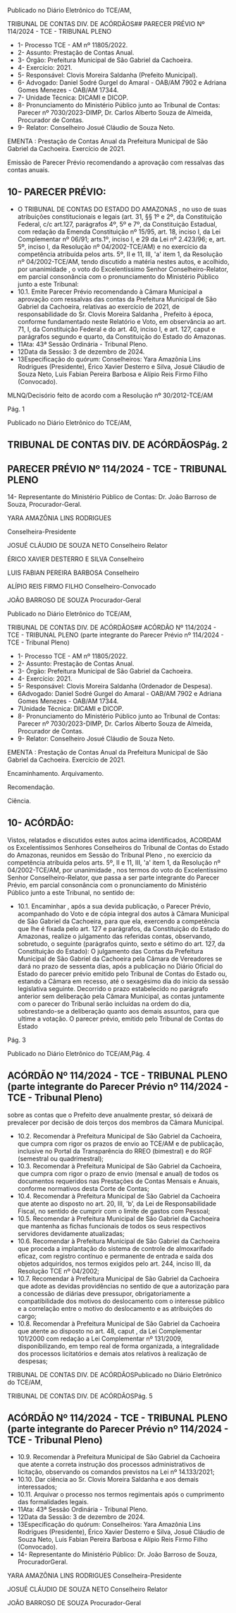 Publicado  no  Diário  Eletrônico do TCE/AM,

TRIBUNAL DE CONTAS DIV. DE ACÓRDÃOS## PARECER PRÉVIO Nº 114/2024 - TCE - TRIBUNAL PLENO

- 1- Processo TCE - AM nº 11805/2022.
- 2- Assunto: Prestação de Contas Anual.
- 3- Órgão: Prefeitura Municipal de São Gabriel da Cachoeira.
- 4- Exercício: 2021.
- 5- Responsável: Clovis Moreira Saldanha (Prefeito Municipal).
- 6- Advogado: Daniel  Sodré  Gurgel  do  Amaral  -  OAB/AM  7902  e  Adriana  Gomes Menezes - OAB/AM 17344.
- 7- Unidade Técnica: DICAMI e DICOP.
- 8- Pronunciamento  do  Ministério  Público  junto  ao  Tribunal  de  Contas: Parecer  nº 7030/2023-DIMP, Dr. Carlos Alberto Souza de Almeida, Procurador de Contas.
- 9- Relator: Conselheiro Josué Cláudio de Souza Neto.

EMENTA : Prestação de Contas Anual da Prefeitura Municipal de São Gabriel da Cachoeira.  Exercício de 2021.

Emissão de Parecer Prévio recomendando a aprovação com ressalvas das contas anuais.

## 10-  PARECER PRÉVIO:

- O  TRIBUNAL  DE  CONTAS  DO  ESTADO  DO  AMAZONAS ,  no  uso  de  suas atribuições  constitucionais  e  legais  (art.  31,  §§  1º  e  2º,  da  Constituição  Federal,  c/c art.127,  parágrafos  4º,  5º  e  7º,  da  Constituição  Estadual,  com  redação  da  Emenda Constituição nº 15/95, art. 18, inciso I, da Lei Complementar nº 06/91; arts.1º, inciso I, e 29  da  Lei  nº  2.423/96;  e,  art.  5º,  inciso  I,  da  Resolução  nº  04/2002-TCE/AM)  e  no exercício da competência atribuída pelos arts. 5º, II e 11, III, 'a' item 1, da Resolução nº 04/2002-TCE/AM, tendo discutido a matéria nestes autos, e acolhido, por unanimidade , o  voto  do  Excelentíssimo  Senhor  Conselheiro-Relator, em parcial consonância com o pronunciamento do Ministério Público junto a este Tribunal:
- 10.1. Emite Parecer Prévio recomendando  à Câmara  Municipal a aprovação com ressalvas das contas da Prefeitura Municipal de São Gabriel da Cachoeira, relativas ao exercício de 2021, de responsabilidade  do Sr.  Clovis  Moreira  Saldanha ,  Prefeito  à  época, conforme fundamentado neste Relatório e Voto, em observância ao art. 71, I, da Constituição Federal e do art. 40, inciso I, e art. 127, caput e parágrafos segundo e quarto, da Constituição do Estado do Amazonas.
- 11Ata: 43ª Sessão Ordinária - Tribunal Pleno.
- 12Data da Sessão: 3 de dezembro de 2024.
- 13Especificação do quórum: Conselheiros: Yara Amazônia Lins Rodrigues (Presidente), Érico Xavier Desterro e Silva, Josué Cláudio de Souza Neto, Luis Fabian Pereira Barbosa e Alípio Reis Firmo Filho (Convocado).

MLNQ/Decisório feito de acordo com a Resolução nº 30/2012-TCE/AM

Pág. 1

Publicado  no  Diário  Eletrônico do TCE/AM,

## TRIBUNAL DE CONTAS DIV. DE ACÓRDÃOSPág. 2

## PARECER PRÉVIO Nº 114/2024 - TCE - TRIBUNAL PLENO

14-  Representante  do  Ministério  Público  de  Contas: Dr. João  Barroso  de  Souza, Procurador-Geral.

YARA AMAZÔNIA LINS RODRIGUES

Conselheira-Presidente

JOSUÉ CLÁUDIO DE SOUZA NETO Conselheiro Relator

ÉRICO XAVIER DESTERRO E SILVA Conselheiro

LUIS FABIAN PEREIRA BARBOSA Conselheiro

ALÍPIO REIS FIRMO FILHO Conselheiro-Convocado

JOÃO BARROSO DE SOUZA Procurador-Geral

Publicado  no  Diário  Eletrônico do TCE/AM,

TRIBUNAL DE CONTAS DIV. DE ACÓRDÃOS## ACÓRDÃO Nº 114/2024 - TCE - TRIBUNAL PLENO (parte integrante do Parecer Prévio nº 114/2024 - TCE - Tribunal Pleno)

- 1- Processo TCE - AM nº 11805/2022.
- 2- Assunto: Prestação de Contas Anual.
- 3- Órgão: Prefeitura Municipal de São Gabriel da Cachoeira.
- 4- Exercício: 2021.
- 5- Responsável: Clovis Moreira Saldanha (Ordenador de Despesa).
- 6Advogado: Daniel  Sodré  Gurgel  do  Amaral  -  OAB/AM  7902  e  Adriana  Gomes Menezes - OAB/AM 17344.
- 7Unidade Técnica: DICAMI e DICOP.
- 8- Pronunciamento  do  Ministério  Público  junto  ao  Tribunal  de  Contas: Parecer  nº 7030/2023-DIMP,  Dr. Carlos Alberto Souza de Almeida, Procurador de Contas.
- 9- Relator: Conselheiro Josué Cláudio de Souza Neto.

EMENTA : Prestação de Contas Anual da Prefeitura Municipal  de  São  Gabriel  da  Cachoeira.  Exercício de 2021.

Encaminhamento. Arquivamento.

Recomendação.

Ciência.

## 10-  ACÓRDÃO:

Vistos, relatados e discutidos estes autos acima identificados, ACORDAM os Excelentíssimos Senhores Conselheiros do Tribunal de Contas do Estado do Amazonas, reunidos em Sessão do Tribunal Pleno , no exercício da competência atribuída pelos arts. 5º,  II  e  11,  III,  'a'  item  1,  da  Resolução  nº  04/2002-TCE/AM, por  unanimidade ,  nos termos  do  voto  do  Excelentíssimo  Senhor  Conselheiro-Relator,  que  passa  a  ser  parte integrante  do  Parecer  Prévio, em  parcial  consonância com  o  pronunciamento  do Ministério Público junto a este Tribunal, no sentido de:

- 10.1. Encaminhar , após  a  sua  devida  publicação,  o  Parecer  Prévio, acompanhado  do  Voto  e  de  cópia  integral  dos  autos  à  Câmara Municipal  de  São  Gabriel  da  Cachoeira,  para  que  ela,  exercendo  a competência que lhe é fixada pelo art. 127 e parágrafos, da Constituição  do  Estado  do  Amazonas,  realize  o  julgamento  das referidas contas, observando,  sobretudo, o seguinte (parágrafos quinto,  sexto  e  sétimo  do  art.  127,  da  Constituição  do  Estado):  O julgamento  das  Contas  da  Prefeitura  Municipal  de  São  Gabriel  da Cachoeira pela Câmara de Vereadores se dará no prazo de sessenta dias, após a publicação no Diário Oficial do Estado do parecer prévio emitido pelo Tribunal de Contas do Estado ou, estando a Câmara em recesso, até o sexagésimo  dia  do  início da sessão  legislativa seguinte.  Decorrido  o  prazo  estabelecido  no  parágrafo  anterior  sem deliberação  pela  Câmara  Municipal,  as  contas  juntamente  com  o parecer do Tribunal serão incluídas na ordem do dia, sobrestando-se a deliberação  quanto aos  demais  assuntos,  para  que  ultime  a votação. O parecer prévio, emitido pelo Tribunal de Contas do Estado

Pág. 3

Publicado  no  Diário  Eletrônico do TCE/AM,Pág. 4

## ACÓRDÃO Nº 114/2024 - TCE - TRIBUNAL PLENO (parte integrante do Parecer Prévio nº 114/2024 - TCE - Tribunal Pleno)

sobre as contas que o Prefeito deve anualmente prestar, só deixará de  prevalecer  por  decisão  de  dois  terços  dos  membros  da  Câmara Municipal.

- 10.2. Recomendar à  Prefeitura  Municipal  de  São  Gabriel  da  Cachoeira, que  cumpra  com  rigor  os  prazos  de envio ao TCE/AM  e  de publicação, inclusive no Portal da Transparência do RREO (bimestral) e do RGF (semestral ou quadrimestral);
- 10.3. Recomendar à  Prefeitura  Municipal  de  São  Gabriel  da  Cachoeira, que cumpra com rigor o prazo de envio (mensal e anual) de todos os documentos requeridos nas Prestações de Contas Mensais e Anuais, conforme normativos desta Corte de Contas;
- 10.4. Recomendar à Prefeitura Municipal de São Gabriel da Cachoeira que atente  ao  disposto  no  art.  20,  III,  'b',  da  Lei  de  Responsabilidade Fiscal, no sentido de cumprir com o limite de gastos com Pessoal;
- 10.5. Recomendar à Prefeitura Municipal de São Gabriel da Cachoeira que mantenha as fichas funcionais de todos os seus respectivos servidores devidamente atualizadas;
- 10.6. Recomendar à Prefeitura Municipal de São Gabriel da Cachoeira que proceda a implantação do sistema de controle de almoxarifado eficaz, com registro contínuo e permanente de entrada e saída dos objetos adquiridos, nos termos exigidos pelo art. 244, inciso III, da Resolução TCE nº 04/2002;
- 10.7. Recomendar à Prefeitura Municipal de São Gabriel da Cachoeira que adote as devidas providências no sentido de que a autorização para a concessão de diárias deve pressupor, obrigatoriamente a compatibilidade dos motivos do deslocamento com o interesse público e  a  correlação  entre  o  motivo  do  deslocamento  e  as  atribuições  do cargo;
- 10.8. Recomendar à Prefeitura Municipal de São Gabriel da Cachoeira que atente ao disposto no art. 48, caput ,  da Lei Complementar 101/2000 com redação a Lei Complementar nº 131/2009, disponibilizando, em tempo  real  de  forma  organizada,  a  integralidade  dos  processos licitatórios e demais atos relativos à realização de despesas;

TRIBUNAL DE CONTAS DIV. DE ACÓRDÃOSPublicado  no  Diário  Eletrônico do TCE/AM,

TRIBUNAL DE CONTAS DIV. DE ACÓRDÃOSPág. 5

## ACÓRDÃO Nº 114/2024 - TCE - TRIBUNAL PLENO (parte integrante do Parecer Prévio nº 114/2024 - TCE - Tribunal Pleno)

- 10.9. Recomendar à Prefeitura Municipal de São Gabriel da Cachoeira que atente a correta instrução dos processos administrativos de licitação, observando os comandos previstos na Lei nº 14.133/2021;
- 10.10. Dar ciência ao Sr. Clovis Moreira Saldanha e aos demais interessados;
- 10.11. Arquivar o processo nos termos regimentais após o cumprimento das formalidades legais.
- 11Ata: 43ª Sessão Ordinária - Tribunal Pleno.
- 12Data da Sessão: 3 de dezembro de 2024.
- 13Especificação do quórum: Conselheiros: Yara Amazônia Lins Rodrigues (Presidente), Érico Xavier Desterro e Silva, Josué Cláudio de Souza Neto, Luis Fabian Pereira Barbosa e Alípio Reis Firmo Filho (Convocado).
- 14-  Representante do Ministério Público: Dr. João Barroso de Souza, ProcuradorGeral.

YARA AMAZÔNIA LINS RODRIGUES Conselheira-Presidente

JOSUÉ CLÁUDIO DE SOUZA NETO Conselheiro Relator

JOÃO BARROSO DE SOUZA Procurador-Geral